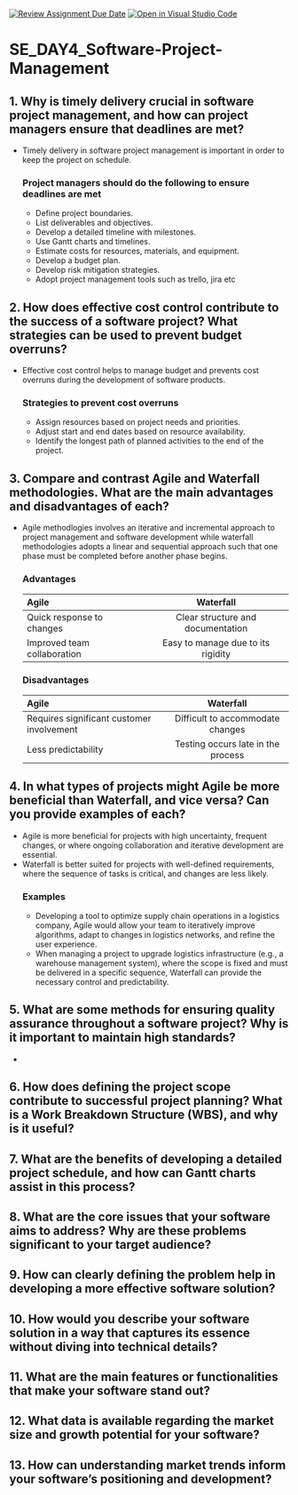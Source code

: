 [![Review Assignment Due Date](https://classroom.github.com/assets/deadline-readme-button-22041afd0340ce965d47ae6ef1cefeee28c7c493a6346c4f15d667ab976d596c.svg)](https://classroom.github.com/a/9pw6JKcu)
[![Open in Visual Studio Code](https://classroom.github.com/assets/open-in-vscode-2e0aaae1b6195c2367325f4f02e2d04e9abb55f0b24a779b69b11b9e10269abc.svg)](https://classroom.github.com/online_ide?assignment_repo_id=15646916&assignment_repo_type=AssignmentRepo)
# SE_DAY4_Software-Project-Management
## 1. Why is timely delivery crucial in software project management, and how can project managers ensure that deadlines are met?
- Timely delivery in software project management is important in order to keep the project on schedule.
  ### Project managers should do the following to ensure deadlines are met
  - Define project boundaries.
  - List deliverables and objectives.
  - Develop a detailed timeline with milestones.
  - Use Gantt charts and timelines.
  - Estimate costs for resources, materials, and equipment.
  - Develop a budget plan.
  - Develop risk mitigation strategies.
  - Adopt project management tools such as trello, jira etc
## 2. How does effective cost control contribute to the success of a software project? What strategies can be used to prevent budget overruns?
- Effective cost control helps to manage budget and prevents cost overruns during the development of software products.
  ### Strategies to prevent cost overruns
  - Assign resources based on project needs and priorities.
  - Adjust start and end dates based on resource availability.
  - Identify the longest path of planned activities to the end of the project.
## 3. Compare and contrast Agile and Waterfall methodologies. What are the main advantages and disadvantages of each?
- Agile methodlogies involves an iterative and incremental approach to project management and software development while waterfall methodologies adopts a linear and sequential 
  approach such that one phase must be completed before another phase begins.
  ### Advantages
  | Agile | Waterfall | 
  |:------|:---------:|
  |Quick response to changes|Clear structure and documentation
  |Improved team collaboration|Easy to manage due to its rigidity
  ### Disadvantages
  | Agile | Waterfall | 
  |:------|:---------:|
  |Requires significant customer involvement|Difficult to accommodate changes
  |Less predictability|Testing occurs late in the process
## 4. In what types of projects might Agile be more beneficial than Waterfall, and vice versa? Can you provide examples of each?
- Agile is more beneficial for projects with high uncertainty, frequent changes, or where ongoing collaboration and iterative development are essential.
- Waterfall is better suited for projects with well-defined requirements, where the sequence of tasks is critical, and changes are less likely.
  ### Examples
  - Developing a tool to optimize supply chain operations in a logistics company, Agile would allow your team to iteratively improve algorithms, adapt to changes in logistics 
    networks, and refine the user experience.
  - When managing a project to upgrade logistics infrastructure (e.g., a warehouse management system), where the scope is fixed and must be delivered in a specific sequence, 
    Waterfall can provide the necessary control and predictability.
## 5. What are some methods for ensuring quality assurance throughout a software project? Why is it important to maintain high standards?
- 
## 6. How does defining the project scope contribute to successful project planning? What is a Work Breakdown Structure (WBS), and why is it useful?
## 7. What are the benefits of developing a detailed project schedule, and how can Gantt charts assist in this process?
## 8. What are the core issues that your software aims to address? Why are these problems significant to your target audience?
## 9. How can clearly defining the problem help in developing a more effective software solution?
## 10. How would you describe your software solution in a way that captures its essence without diving into technical details?
## 11. What are the main features or functionalities that make your software stand out?
## 12. What data is available regarding the market size and growth potential for your software?
## 13. How can understanding market trends inform your software’s positioning and development?
